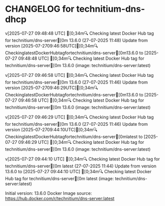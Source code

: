 CHANGELOG for technitium-dns-dhcp
===================
v[2025-07-27 09:48:48 UTC] [0;34m🔍 Checking latest Docker Hub tag for technitium/dns-server[0m
13.6.0 (27-07-2025 11:48)
    Update from version [2025-07-2709:46:58UTC][0;34m🔍CheckinglatestDockerHubtagfortechnitium/dns-server[0m13.6.0 to [2025-07-27 09:48:48 UTC] [0;34m🔍 Checking latest Docker Hub tag for technitium/dns-server[0m
13.6.0 (image: technitium/dns-server:latest)


v[2025-07-27 09:46:58 UTC] [0;34m🔍 Checking latest Docker Hub tag for technitium/dns-server[0m
13.6.0 (27-07-2025 11:46)
    Update from version [2025-07-2709:46:29UTC][0;34m🔍CheckinglatestDockerHubtagfortechnitium/dns-server[0m13.6.0 to [2025-07-27 09:46:58 UTC] [0;34m🔍 Checking latest Docker Hub tag for technitium/dns-server[0m
13.6.0 (image: technitium/dns-server:latest)


v[2025-07-27 09:46:29 UTC] [0;34m🔍 Checking latest Docker Hub tag for technitium/dns-server[0m
13.6.0 (27-07-2025 11:46)
    Update from version [2025-07-2709:44:10UTC][0;34m🔍CheckinglatestDockerHubtagfortechnitium/dns-server[0mlatest to [2025-07-27 09:46:29 UTC] [0;34m🔍 Checking latest Docker Hub tag for technitium/dns-server[0m
13.6.0 (image: technitium/dns-server:latest)


v[2025-07-27 09:44:10 UTC] [0;34m🔍 Checking latest Docker Hub tag for technitium/dns-server[0m
latest (27-07-2025 11:44)
    Update from version 13.6.0 to [2025-07-27 09:44:10 UTC] [0;34m🔍 Checking latest Docker Hub tag for technitium/dns-server[0m
latest (image: technitium/dns-server:latest)



Initial version: 13.6.0
Docker Image source: https://hub.docker.com/r/technitium/dns-server:latest

